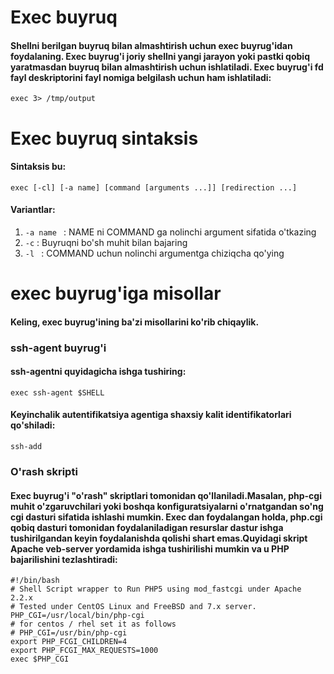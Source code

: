 # Exec buyruq

#### Shellni berilgan buyruq bilan almashtirish uchun exec buyrug'idan foydalaning. Exec buyrug'i joriy shellni yangi jarayon yoki pastki qobiq yaratmasdan buyruq bilan almashtirish uchun ishlatiladi. Exec buyrug'i fd fayl deskriptorini fayl nomiga belgilash uchun ham ishlatiladi:

```
exec 3> /tmp/output
```

# Exec buyruq sintaksis

#### Sintaksis bu:

```
exec [-cl] [-a name] [command [arguments ...]] [redirection ...]
```

#### Variantlar:
1. ```-a name ``` : NAME ni COMMAND ga nolinchi argument sifatida o'tkazing
2. ```-c``` : Buyruqni bo'sh muhit bilan bajaring
3. ```-l ``` : COMMAND uchun nolinchi argumentga chiziqcha qo'ying


# exec buyrug'iga misollar

#### Keling, exec buyrug'ining ba'zi misollarini ko'rib chiqaylik.



### ssh-agent buyrug'i



#### ssh-agentni quyidagicha ishga tushiring:

```
exec ssh-agent $SHELL
```

#### Keyinchalik autentifikatsiya agentiga shaxsiy kalit identifikatorlari qo'shiladi:

```
ssh-add
```

### O'rash skripti

#### Exec buyrug'i "o'rash" skriptlari tomonidan qo'llaniladi.Masalan, php-cgi muhit o'zgaruvchilari yoki boshqa konfiguratsiyalarni o'rnatgandan so'ng cgi dasturi sifatida ishlashi mumkin. Exec dan foydalangan holda, php.cgi qobiq dasturi tomonidan foydalaniladigan resurslar dastur ishga tushirilgandan keyin foydalanishda qolishi shart emas.Quyidagi skript Apache veb-server yordamida ishga tushirilishi mumkin va u PHP bajarilishini tezlashtiradi:

```
#!/bin/bash
# Shell Script wrapper to Run PHP5 using mod_fastcgi under Apache 2.2.x
# Tested under CentOS Linux and FreeBSD and 7.x server.
PHP_CGI=/usr/local/bin/php-cgi
# for centos / rhel set it as follows
# PHP_CGI=/usr/bin/php-cgi
export PHP_FCGI_CHILDREN=4
export PHP_FCGI_MAX_REQUESTS=1000
exec $PHP_CGI
```


